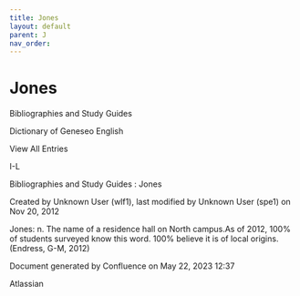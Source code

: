```yaml
---
title: Jones
layout: default
parent: J
nav_order:
---
```


# Jones

Bibliographies and Study Guides

Dictionary of Geneseo English

View All Entries

I-L

Bibliographies and Study Guides : Jones

Created by  Unknown User (wlf1), last modified by  Unknown User (spe1) on Nov 20, 2012

Jones: n. The name of a residence hall on North campus.As of 2012, 100% of students surveyed know this word. 100% believe it is of local origins.(Endress, G-M, 2012)

Document generated by Confluence on May 22, 2023 12:37

Atlassian
